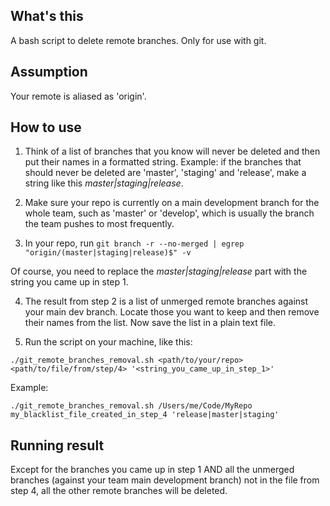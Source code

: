 ## What's this

A bash script to delete remote branches. Only for use with git.


## Assumption

Your remote is aliased as 'origin'.

## How to use

1. Think of a list of branches that you know will never be deleted and then put their names in a formatted string. Example: if the branches that should never be deleted are 'master', 'staging' and 'release', make a string like this *master|staging|release*.

2. Make sure your repo is currently on a main development branch for the whole team, such as 'master' or 'develop', which is usually the branch the team pushes to most frequently.

3. In your repo, run 
		```
		git branch -r --no-merged | egrep "origin/(master|staging|release)$" -v
		```

Of course, you need to replace the *master|staging|release* part with the string you came up in step 1.

4. The result from step 2 is a list of unmerged remote branches against your main dev branch. Locate those you want to keep and then remove their names from the list. Now save the list in a plain text file.

5. Run the script on your machine, like this: 
```
./git_remote_branches_removal.sh <path/to/your/repo> <path/to/file/from/step/4> '<string_you_came_up_in_step_1>'
```

   Example: 
```
./git_remote_branches_removal.sh /Users/me/Code/MyRepo my_blacklist_file_created_in_step_4 'release|master|staging'
```

## Running result

Except for the branches you came up in step 1 AND all the unmerged branches (against your team main development branch) not in the file from step 4, all the other remote branches will be deleted. 